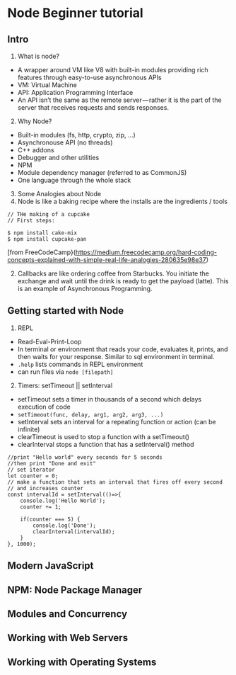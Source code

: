 # Node Beginner tutorial

## Intro
1. What is node?
* A wrapper around VM like V8 with built-in modules providing rich features through easy-to-use asynchronous APIs
* VM: Virtual Machine
* API: Application Programming Interface
* An API isn’t the same as the remote server — rather it is the part of the server that receives requests and sends responses.

2. Why Node?
* Built-in modules (fs, http, crypto, zip, ...)
* Asynchronouse API (no threads)
* C++ addons
* Debugger and other utilities
* NPM
* Module dependency manager (referred to as CommonJS)
* One language through the whole stack

3. Some Analogies about Node
1. Node is like a baking recipe where the installs are the ingredients / tools
```
// THe making of a cupcake
// First steps:

$ npm install cake-mix
$ npm install cupcake-pan
```
[from FreeCodeCamp}(https://medium.freecodecamp.org/hard-coding-concepts-explained-with-simple-real-life-analogies-280635e98e37)

2. Callbacks are like ordering coffee from Starbucks. You initiate the exchange and wait until the drink is ready to get the payload (latte). This is an example of Asynchronous Programming.

## Getting started with Node
1. REPL
* Read-Eval-Print-Loop
* In terminal or environment that reads your code, evaluates it, prints, and then waits for your response. Similar to sql environment in terminal.
* `.help` lists commands in REPL environment
* can run files via `node [filepath]`
2. Timers: setTimeout || setInterval
* setTimeout sets a timer in thousands of a second which delays execution of code
* ```setTimeout(func, delay, arg1, arg2, arg3, ...)```
* setInterval sets an interval for a repeating function or action (can be infinite)
* clearTimeout is used to stop a function with a setTimeout()
* clearInterval stops a function that has a setInterval() method
```
//print "Hello world" every seconds for 5 seconds
//then print "Done and exit"
// set iterator
let counter = 0;
// make a function that sets an interval that fires off every second
// and increases counter
const intervalId = setInterval(()=>{
    console.log('Hello World');
    counter += 1;

    if(counter === 5) {
        console.log('Done');
        clearInterval(intervalId);
    }
}, 1000);
```

## Modern JavaScript

## NPM: Node Package Manager

## Modules and Concurrency

## Working with Web Servers

## Working with Operating Systems
